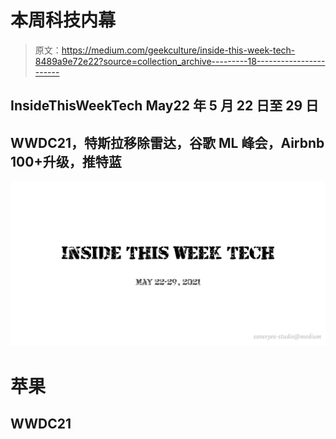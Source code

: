 # 本周科技内幕

> 原文：<https://medium.com/geekculture/inside-this-week-tech-8489a9e72e22?source=collection_archive---------18----------------------->

## InsideThisWeekTech May22 年 5 月 22 日至 29 日

## WWDC21，特斯拉移除雷达，谷歌 ML 峰会，Airbnb 100+升级，推特蓝

![](img/f352b4cdc6e2169fd28ce2f65c8a70bd.png)

# 苹果

## WWDC21